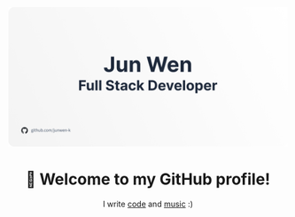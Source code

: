<!-- markdownlint-disable -->
<p align="center">
    <a href="https://junwen-k.dev/" target="_blank" rel="noopener noreferrer">
        <img src="docs/banner.png" alt="banner">
    </a>
</p>

<h1 align="center">👋 Welcome to my GitHub profile!</h1>

<div align="center">
<!-- markdownlint-enable -->

I write [code](https://junwen-k.dev/) and [music](https://linktr.ee/steelpedal97)
:)
